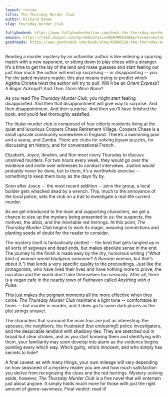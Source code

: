 ```yaml
---
layout: review
title: The Thursday Murder Club
author: Richard Osman
slug: thursday_murder_club

fullybooked: https://www.fullybookedonline.com/book-the-thursday-murder-club-by-richard-osman.html
amazon: https://read.amazon.com/kp/embed?asin=B084M663VB&preview=newtab&linkCode=kpe&ref_=cm_sw_r_kb_dp_C32D8ARY3QB7WGPN7GYN
goodreads: https://www.goodreads.com/book/show/46000520-the-thursday-murder-club
---
```


Reading a murder mystery by an unfamiliar author is like entering a sparring match with a new opponent, or sitting down to play chess with a stranger. It’s a time to get the lay of the land and make guesses and start feeling out just how much the author will end up surprising -- or disappointing -- you. For the jaded mystery reader, this also means trying to predict which Agatha Christie twist the author will try to pull. Will it be an *Orient Express*? A *Roger Ackroyd*? *And Then There Were None*?

As you read *The Thursday Murder Club*, you might start feeling disappointed. And then that disappointment will give way to surprise. And then disappointment. And then surprise. And then you’ll have finished the book, and you’d feel thoroughly satisfied.

The titular murder club is composed of four elderly residents living at the quiet and luxurious Coopers Chase Retirement Village. Coopers Chase is a small upscale community somewhere in England. There’s a swimming pool and a sauna, and Zumba. There are clubs for solving jigsaw puzzles, for discussing art history, and for conversational French.

Elizabeth, Joyce, Ibrahim, and Ron meet every Thursday to discuss unsolved murders. For two hours every week, they would go over the evidence and invite over witnesses to conduct interviews. Justice would probably never be done, but to them, it’s a worthwhile exercise -- something to keep them busy as the days fly by.

Soon after Joyce -- the most recent addition -- joins the group, a local builder gets whacked dead by a wrench. This, much to the annoyance of the local police, sets the club on a trail to investigate a real-life current murder.

As we get introduced to the main and supporting characters, we get a chance to size up the mystery being presented to us: the suspects, the motives, the alibis, and the inevitable red herrings. At this point, *The Thursday Murder Club* begins to work its magic, weaving connections and planting seeds of doubt for the reader to consider.

The mystery itself is fantastically plotted -- the kind that gets tangled up in all sorts of segways and dead ends, but makes absolute sense in the end. The journey to the finish is made easy by the dry, humorous writing (*“What kind of woman would bludgeon someone? A Russian woman, but that’s about it.”*) that lends a very specific quality to the proceedings. Just like the protagonists, who have lived their lives and have nothing more to prove, the narration and the world don’t take themselves too seriously. After all, there is a vegan cafe in the nearby town of Fairhaven called *Anything with a Pulse*.

This just makes the poignant moments all the more effective when they come. *The Thursday Murder Club* maintains a light tone -- comfortable at times -- but murder is murder, and it does go to some dark places as the plot strings unravel.

The characters that surround the main four are just as interesting: the spouses, the neighbors, the frustrated (but endearing!) police investigators, and the despicable landlord with shadowy ties. They are sketched out in broad but clear strokes, and as you start knowing them and identifying with them, your familiarity may soon develop into alarm as the evidence begins pointing every which way. Who’s guilty, who’s innocent, and who simply has secrets to hide?

A final caveat: as with many things, your own mileage will vary depending on how seasoned of a mystery reader you are and how much satisfaction you derive from recognizing the clues and the red herrings. Mystery-solving aside, however, *The Thursday Murder Club* is a fine novel that will entertain just about anyone. It simply holds much more for those with just the right amount of genre-savviness. Final verdict: read it!